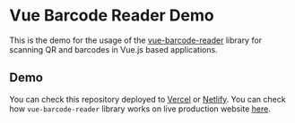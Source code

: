 # Vue Barcode Reader Demo

This is the demo for the usage of the [vue-barcode-reader](https://github.com/olefirenko/vue-barcode-reader) library for scanning QR and barcodes in Vue.js based applications.

## Demo

You can check this repository deployed to [Vercel](https://vue-barcode-reader-example-2iiz1fhbf-olefirenko.vercel.app/) or [Netlify](https://stupefied-meitner-58f299.netlify.app/).
You can check how `vue-barcode-reader` library works on live production website [here](https://parceltrackingapp.com/en).
